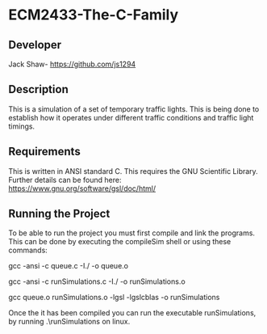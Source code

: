 # ECM2433-The-C-Family

Developer
-----------
Jack Shaw- https://github.com/js1294

Description
-----------
This is a simulation of a set of temporary traffic lights. This is being done to establish how it operates under different traffic conditions
and traffic light timings. 

Requirements
-----------
This is written in ANSI standard C. 
This requires the GNU Scientific Library. Further details can be found here: https://www.gnu.org/software/gsl/doc/html/

Running the Project
-----------
To be able to run the project you must first compile and link the programs.
This can be done by executing the compileSim shell or using these commands:

gcc -ansi -c queue.c -I./ -o queue.o

gcc -ansi -c runSimulations.c -I./ -o runSimulations.o

gcc queue.o runSimulations.o -lgsl -lgslcblas -o runSimulations

Once the it has been compiled you can run the executable runSimulations, by running .\runSimulations on linux.
